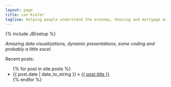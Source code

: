 ```yaml
---
layout: page
title: Len Kiefer
tagline: helping people understand the economy, housing and mortgage markets
---
```

{% include JB/setup %}

<p><em>Amazing <span class="icon-dataviz"></span> data visualizations, <span class="icon-display"></span> dynamic presentations, <span class="icon-terminal"></span> some coding and <span class="icon-file-excel" style="color:green;"></span> probably a little excel.</em></p>

<p>Recent posts:</p>

<ul class="posts">
  {% for post in site.posts %}
    <li><span>{{ post.date | date_to_string }}</span> &raquo; <a href="{{ BASE_PATH }}{{ post.url }}">{{ post.title }}</a></li>
  {% endfor %}
</ul>